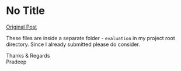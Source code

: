 # No Title

[Original Post](https://discourse.onlinedegree.iitm.ac.in/t/164277/316)

<p>These files are inside a separate folder - <code>evaluation</code> in my project root directory. Since I already submitted please do consider.</p>
<p>Thanks &amp; Regards<br>
Pradeep</p>